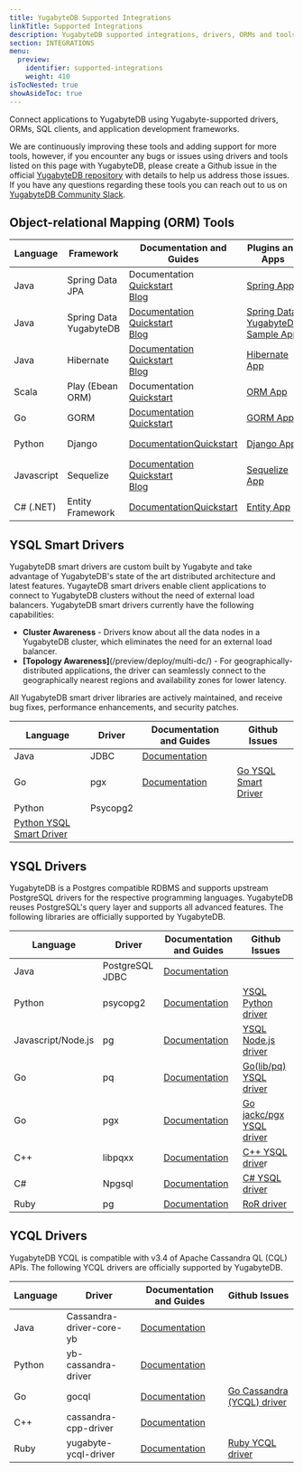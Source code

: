 ```yaml
---
title: YugabyteDB Supported Integrations
linkTitle: Supported Integrations
description: YugabyteDB supported integrations, drivers, ORMs and tools.
section: INTEGRATIONS
menu:
  preview:
    identifier: supported-integrations
    weight: 410
isTocNested: true
showAsideToc: true
---
```


Connect applications to YugabyteDB using Yugabyte-supported drivers, ORMs, SQL clients, and application development frameworks.

We are continuously improving these tools and adding support for more tools, however, if you encounter any bugs or issues using drivers and tools listed on this page with YugabyteDB, please create a Github issue in the official [YugabyteDB repository](https://github.com/yugabyte/yugabyte-db) with details to help us address those issues. If you have any questions regarding these tools you can reach out to us on [YugabyteDB Community Slack](https://join.slack.com/t/yugabyte-db/shared_invite/zt-xbd652e9-3tN0N7UG0eLpsace4t1d2A).

## Object-relational Mapping (ORM) Tools

| Language | Framework | Documentation and Guides | Plugins and Apps | Github Issues |
| --- | --- | --- | --- | --- |
| Java | Spring Data JPA | Documentation<br />[Quickstart](https://docs.yugabyte.com/latest/quick-start/build-apps/java/ysql-spring-data/)<br />[Blog](https://blog.yugabyte.com/run-the-rest-version-of-spring-petclinic-with-angular-and-distributed-sql-on-gke/) | [Spring App](https://github.com/yugabyte/orm-examples/tree/master/java/spring) |
| Java | Spring Data YugabyteDB | [Documentation](https://docs.yugabyte.com/latest/integrations/spring-framework/sdyb/)<br />[Quickstart](https://docs.yugabyte.com/preview/quick-start/build-apps/java/ysql-sdyb/)<br />[Blog](https://blog.yugabyte.com/spring-data-yugabytedb-getting-started/) | [Spring Data YugabyteDB Sample App](https://github.com/yugabyte/spring-data-yugabytedb-example) |
| Java | Hibernate | [Documentation](https://docs.yugabyte.com/preview/drivers-orms/java/hibernate/)<br />[Quickstart](https://docs.yugabyte.com/preview/quick-start/build-apps/java/ysql-hibernate/)<br />[Blog](https://blog.yugabyte.com/run-the-rest-version-of-spring-petclinic-with-angular-and-distributed-sql-on-gke/) | [Hibernate App](https://github.com/yugabyte/orm-examples/tree/master/java/hibernate) |
| Scala | Play (Ebean ORM) | Documentation<br />[Quickstart](https://docs.yugabyte.com/latest/quick-start/build-apps/java/ysql-ebeans/) | [ORM App](https://github.com/yugabyte/orm-examples/tree/master/java/ebeans) | [Ebean ORM Integration](https://github.com/yugabyte/yugabyte-db/issues/11186) |
| Go | GORM | [Documentation](https://docs.yugabyte.com/latest/integrations/gorm/)<br />[Quickstart](https://docs.yugabyte.com/latest/integrations/gorm/) | [GORM App](https://github.com/yugabyte/orm-examples/tree/master/golang/gorm) | [GORM Integration](https://github.com/yugabyte/yugabyte-db/issues/9515) |
| Python | Django | [Documentation](https://docs.yugabyte.com/latest/integrations/django-rest-framework/)[Quickstart](https://docs.yugabyte.com/latest/quick-start/build-apps/python/ysql-django/) | [Django App](https://github.com/yugabyte/orm-examples/tree/master/python/django) | [Django Integration](https://github.com/yugabyte/yugabyte-db/issues/10636) |
| Javascript | Sequelize | [Documentation](https://docs.yugabyte.com/latest/integrations/sequelize/#root)<br />[Quickstart](https://docs.yugabyte.com/latest/quick-start/build-apps/nodejs/ysql-sequelize/)<br />[Blog](https://blog.yugabyte.com/using-sequelize-with-yugabytedb/) | [Sequelize App](https://github.com/yugabyte/orm-examples/tree/master/node/sequelize) | [Sequelize Integration](https://github.com/yugabyte/yugabyte-db/issues/9350) |
| C# (.NET) | Entity Framework | [Documentation](https://docs.yugabyte.com/latest/quick-start/build-apps/csharp/ysql-entity-framework/)[Quickstart](https://docs.yugabyte.com/latest/integrations/entity-framework/) | [Entity App](https://github.com/yugabyte/orm-examples/tree/master/csharp/entityframework) | [EntityFramework Integration](https://github.com/yugabyte/yugabyte-db/issues/10541) |

## YSQL Smart Drivers

YugabyteDB smart drivers are custom built by Yugabyte and take advantage of YugabyteDB&#39;s state of the art distributed architecture and latest features. YugayteDB smart drivers enable client applications to connect to YugabyteDB clusters without the need of external load balancers. YugabyteDB smart drivers currently have the following capabilities:

- **Cluster Awareness** - Drivers know about all the data nodes in a YugabyteDB cluster, which eliminates the need for an external load balancer.
- **[Topology Awareness]**(/preview/deploy/multi-dc/) - For geographically-distributed applications, the driver can seamlessly connect to the geographically nearest regions and availability zones for lower latency.

All YugabyteDB smart driver libraries are actively maintained, and receive bug fixes, performance enhancements, and security patches.

| Language | Driver | Documentation and Guides | Github Issues |
| --- | --- | --- | --- |
| Java | JDBC | [Documentation](https://docs.yugabyte.com/preview/integrations/jdbc-driver/) |
| Go | pgx | [Documentation](https://docs.yugabyte.com/preview/quick-start/build-apps/go/ysql-yb-pgx/) | [Go YSQL Smart Driver](https://github.com/yugabyte/yugabyte-db/issues/10760) |
| Python | Psycopg2 |
 | [Python YSQL Smart Driver](https://github.com/yugabyte/yugabyte-db/issues/10917) |

## YSQL Drivers

YugabyteDB is a Postgres compatible RDBMS and supports upstream PostgreSQL drivers for the respective programming languages. YugabyteDB reuses PostgreSQL&#39;s query layer and supports all advanced features. The following libraries are officially supported by YugabyteDB.

| Language | Driver | Documentation and Guides | Github Issues |
| --- | --- | --- | --- |
| Java | PostgreSQL JDBC | [Documentation](https://docs.yugabyte.com/latest/quick-start/build-apps/java/ysql-jdbc/) |
| Python | psycopg2 | [Documentation](https://docs.yugabyte.com/latest/quick-start/build-apps/python/ysql-psycopg2/) | [YSQL Python driver](https://github.com/yugabyte/yugabyte-db/issues/9833) |
| Javascript/Node.js | pg | [Documentation](https://docs.yugabyte.com/latest/quick-start/build-apps/nodejs/ysql-pg/) | [YSQL Node.js driver](https://github.com/yugabyte/yugabyte-db/issues/9834) |
| Go | pq | [Documentation](https://docs.yugabyte.com/latest/quick-start/build-apps/go/ysql-pq/) | [Go(lib/pq) YSQL driver](https://github.com/yugabyte/yugabyte-db/issues/9835) |
| Go | pgx | [Documentation](https://docs.yugabyte.com/latest/quick-start/build-apps/go/ysql-pgx/) | [Go jackc/pgx YSQL driver](https://github.com/yugabyte/yugabyte-db/issues/9836) |
| C++ | libpqxx | [Documentation](https://docs.yugabyte.com/latest/quick-start/build-apps/cpp/ysql/) | [C++ YSQL drive](https://github.com/yugabyte/yugabyte-db/issues/9838)r |
| C# | Npgsql | [Documentation](https://docs.yugabyte.com/latest/quick-start/build-apps/csharp/ysql/) | [C# YSQL driver](https://github.com/yugabyte/yugabyte-db/issues/9838) |
| Ruby | pg | [Documentation](https://docs.yugabyte.com/latest/quick-start/build-apps/ruby/ysql-pg/) | [RoR driver](https://github.com/yugabyte/yugabyte-db/issues/10833) |

## YCQL Drivers

YugabyteDB YCQL is compatible with v3.4 of Apache Cassandra QL (CQL) APIs. The following YCQL drivers are officially supported by YugabyteDB.

| Language | Driver | Documentation and Guides | Github Issues |
| --- | --- | --- | --- |
| Java | Cassandra-driver-core-yb | [Documentation](https://docs.yugabyte.com/latest/quick-start/build-apps/java/ycql/) |
| Python | yb-cassandra-driver | [Documentation](https://docs.yugabyte.com/latest/quick-start/build-apps/python/ycql/) |
| Go | gocql | [Documentation](https://docs.yugabyte.com/latest/quick-start/build-apps/go/ycql/) | [Go Cassandra (YCQL) driver](https://github.com/yugabyte/yugabyte-db/issues/9818) |
| C++ | cassandra-cpp-driver | [Documentation](https://docs.yugabyte.com/latest/quick-start/build-apps/cpp/ycql/) |
| Ruby | yugabyte-ycql-driver | [Documentation](https://docs.yugabyte.com/latest/quick-start/build-apps/ruby/ycql/) | [Ruby YCQL driver](https://github.com/yugabyte/yugabyte-db/issues/9821) |
